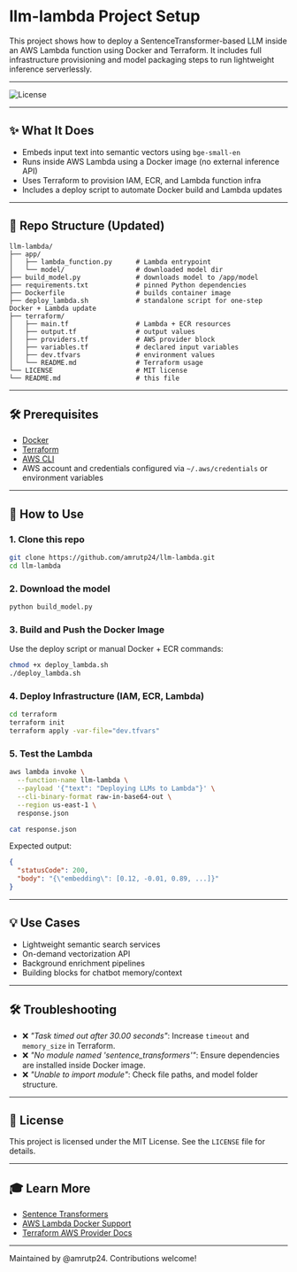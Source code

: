 # llm-lambda Project Setup

This project shows how to deploy a SentenceTransformer-based LLM inside an AWS Lambda function using Docker and Terraform. It includes full infrastructure provisioning and model packaging steps to run lightweight inference serverlessly.

---

![License](https://img.shields.io/github/license/amrutp24/llm-lambda)

---

## ✨ What It Does

* Embeds input text into semantic vectors using `bge-small-en`
* Runs inside AWS Lambda using a Docker image (no external inference API)
* Uses Terraform to provision IAM, ECR, and Lambda function infra
* Includes a deploy script to automate Docker build and Lambda updates

---

## 📁 Repo Structure (Updated)

```
llm-lambda/
├── app/
│   ├── lambda_function.py      # Lambda entrypoint
│   └── model/                  # downloaded model dir
├── build_model.py              # downloads model to /app/model
├── requirements.txt            # pinned Python dependencies
├── Dockerfile                  # builds container image
├── deploy_lambda.sh            # standalone script for one-step Docker + Lambda update
├── terraform/
│   ├── main.tf                 # Lambda + ECR resources
│   ├── output.tf               # output values
│   ├── providers.tf            # AWS provider block
│   ├── variables.tf            # declared input variables
│   ├── dev.tfvars              # environment values
│   └── README.md               # Terraform usage
└── LICENSE                     # MIT license
└── README.md                   # this file
```

---

## 🛠 Prerequisites

* [Docker](https://www.docker.com/products/docker-desktop)
* [Terraform](https://www.terraform.io/downloads)
* [AWS CLI](https://docs.aws.amazon.com/cli/latest/userguide/install-cliv2.html)
* AWS account and credentials configured via `~/.aws/credentials` or environment variables

---

## 🚀 How to Use

### 1. Clone this repo

```bash
git clone https://github.com/amrutp24/llm-lambda.git
cd llm-lambda
```

### 2. Download the model

```bash
python build_model.py
```

### 3. Build and Push the Docker Image

Use the deploy script or manual Docker + ECR commands:

```bash
chmod +x deploy_lambda.sh
./deploy_lambda.sh
```

### 4. Deploy Infrastructure (IAM, ECR, Lambda)

```bash
cd terraform
terraform init
terraform apply -var-file="dev.tfvars"
```

### 5. Test the Lambda

```bash
aws lambda invoke \
  --function-name llm-lambda \
  --payload '{"text": "Deploying LLMs to Lambda"}' \
  --cli-binary-format raw-in-base64-out \
  --region us-east-1 \
  response.json

cat response.json
```

Expected output:

```json
{
  "statusCode": 200,
  "body": "{\"embedding\": [0.12, -0.01, 0.89, ...]}"
}
```

---

## 💡 Use Cases

* Lightweight semantic search services
* On-demand vectorization API
* Background enrichment pipelines
* Building blocks for chatbot memory/context

---

## 🛠 Troubleshooting

* ❌ *"Task timed out after 30.00 seconds"*: Increase `timeout` and `memory_size` in Terraform.
* ❌ *"No module named 'sentence\_transformers'"*: Ensure dependencies are installed inside Docker image.
* ❌ *"Unable to import module"*: Check file paths, and model folder structure.

---

## 📄 License

This project is licensed under the MIT License. See the `LICENSE` file for details.

---

## 🎓 Learn More

* [Sentence Transformers](https://www.sbert.net/)
* [AWS Lambda Docker Support](https://docs.aws.amazon.com/lambda/latest/dg/images-create.html)
* [Terraform AWS Provider Docs](https://registry.terraform.io/providers/hashicorp/aws/latest/docs)

---

Maintained by \@amrutp24. Contributions welcome!
